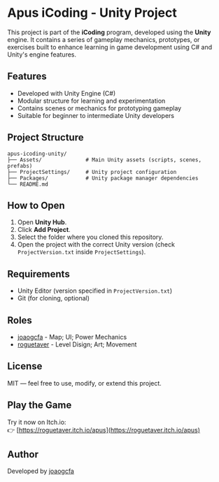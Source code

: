 # Apus iCoding - Unity Project

This project is part of the **iCoding** program, developed using the **Unity** engine. It contains a series of gameplay mechanics, prototypes, or exercises built to enhance learning in game development using C# and Unity's engine features.

## Features

- Developed with Unity Engine (C#)
- Modular structure for learning and experimentation
- Contains scenes or mechanics for prototyping gameplay
- Suitable for beginner to intermediate Unity developers


## Project Structure

```plaintext
apus-icoding-unity/
├── Assets/              # Main Unity assets (scripts, scenes, prefabs)
├── ProjectSettings/     # Unity project configuration
├── Packages/            # Unity package manager dependencies
└── README.md
```

## How to Open

1. Open **Unity Hub**.
2. Click **Add Project**.
3. Select the folder where you cloned this repository.
4. Open the project with the correct Unity version (check `ProjectVersion.txt` inside `ProjectSettings`).

## Requirements

- Unity Editor (version specified in `ProjectVersion.txt`)
- Git (for cloning, optional)

## Roles

- [joaogcfa](https://github.com/joaogcfa) - Map; UI; Power Mechanics
- [roguetaver](https://roguetaver.itch.io/) - Level Disign; Art; Movement

## License

MIT — feel free to use, modify, or extend this project.

## Play the Game

Try it now on Itch.io:  
👉 [https://roguetaver.itch.io/apus](https://roguetaver.itch.io/apus)

## Author

Developed by [joaogcfa](https://github.com/joaogcfa)
